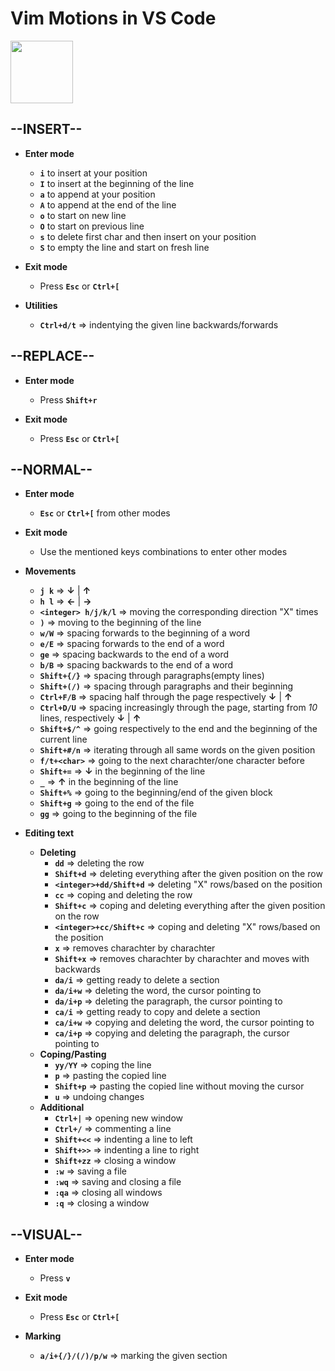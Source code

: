 # Vim Motions in VS Code

<img src="https://github.com/user-attachments/assets/d55c5e5d-8128-49ec-80fd-c40f07e1a110" width="100" height="100">

--INSERT--
-

- **Enter mode**
  - **`i`** to insert at your position
  - **`I`** to insert at the beginning of the line
  - **`a`** to append at your position
  - **`A`** to append at the end of the line
  - **`o`** to start on new line
  - **`O`** to start on previous line
  - **`s`** to delete first char and then insert on your position
  - **`S`** to empty the line and start on fresh line
    
- **Exit mode**
  - Press **`Esc`** or **`Ctrl+[`**

- **Utilities**
  - **`Ctrl+d/t`** => indentying the given line backwards/forwards
 
--REPLACE--
-

- **Enter mode**
  - Press **`Shift+r`**
    
- **Exit mode**
  - Press **`Esc`** or **`Ctrl+[`**

--NORMAL--
-

- **Enter mode**
  - **`Esc`** or **`Ctrl+[`** from other modes
  
- **Exit mode**
  - Use the mentioned keys combinations to enter other modes
    
- **Movements**
  - **`j k`** => **↓** | **↑**
  - **`h l`** => **←** | **→** 
  - **`<integer> h/j/k/l`** => moving the corresponding direction "X" times
  - **`)`** => moving to the beginning of the line
  - **`w/W`** => spacing forwards to the beginning of a word
  - **`e/E`** => spacing forwards to the end of a word
  - **`ge`** => spacing backwards to the end of a word
  - **`b/B`** => spacing backwards to the end of a word
  - **`Shift+{/}`** => spacing through paragraphs(empty lines)
  - **`Shift+(/)`** => spacing through paragraphs and their beginning
  - **`Ctrl+F/B`** => spacing half through the page respectively **↓**  | **↑**
  - **`Ctrl+D/U`** => spacing increasingly through the page, starting from *10* lines, respectively **↓**  | **↑**
  - **`Shift+$/^`** => going respectively to the end and the beginning of the current line
  - **`Shift+#/n`** => iterating through all same words on the given position
  - **`f/t+<char>`** => going to the next charachter/one character before
  - **`Shift+=`** => **↓** in the beginning of the line
  - **`_`** => **↑** in the beginning of the line
  - **`Shift+%`** => going to the beginning/end of the given block
  - **`Shift+g`** => going to the end of the file
  - **`gg`** => going to the beginning of the file

- **Editing text**
  - **Deleting**
    - **`dd`** => deleting the row
    - **`Shift+d`** => deleting everything after the given position on the row
    - **`<integer>+dd/Shift+d`** => deleting "X" rows/based on the position
    - **`cc`** => coping and deleting the row 
    - **`Shift+c`** => coping and deleting everything after the given position on the row
    - **`<integer>+cc/Shift+c`** => coping and deleting "X" rows/based on the position
    - **`x`** => removes charachter by charachter
    - **`Shift+x`** => removes charachter by charachter and moves with backwards
    - **`da/i`** => getting ready to delete a section
    - **`da/i+w`** => deleting the word, the cursor pointing to
    - **`da/i+p`** => deleting the paragraph, the cursor pointing to
    - **`ca/i`** => getting ready to copy and delete a section
    - **`ca/i+w`** => copying and deleting the word, the cursor pointing to
    - **`ca/i+p`** => copying and deleting the paragraph, the cursor pointing to
  - **Coping/Pasting**
    - **`yy/YY`** => coping the line
    - **`p`** => pasting the copied line
    - **`Shift+p`** => pasting the copied line without moving the cursor
    - **`u`** => undoing changes
  - **Additional**
    - **`Ctrl+|`** => opening new window
    - **`Ctrl+/`** => commenting a line
    - **`Shift+<<`** => indenting a line to left
    - **`Shift+>>`** => indenting a line to right
    - **`Shift+zz`** => closing a window
    - **`:w`** => saving a file
    - **`:wq`** => saving and closing a file
    - **`:qa`** => closing all windows
    - **`:q`** => closing a window

--VISUAL--
-

- **Enter mode**
  - Press **`v`**
    
- **Exit mode**
  - Press **`Esc`** or **`Ctrl+[`**

- **Marking**
  - **`a/i+{/}/(/)/p/w`** => marking the given section
